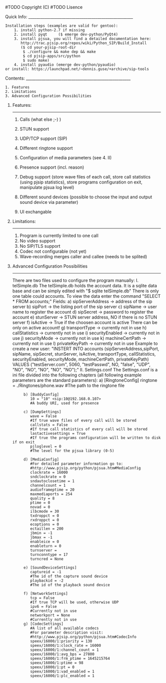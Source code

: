 #TODO Copyright (C) 
#TODO Lisence

Quick Info:
	_____________________________________________________

	Installation steps (examples are valid for gentoo):
		1. install python-2.7 if missing
		2. install pyqt 	($ emerge dev-python/PyQt4)
		3. install pjsua, you will find a detailed documentation here:
		   http://trac.pjsip.org/repos/wiki/Python_SIP/Build_Install
		   ($ cd your-pjsip-root-dir
		    $ ./configure && make dep && make
		    $ cd pjsip-apps/src/python
		    $ sudo make)
		4. install pyaudio (emerge dev-python/pyaudio)
	or install: https://launchpad.net/~dennis.guse/+archive/sip-tools

Contents:
	_____________________________________________________

	1. Features
	2. Limitations
	3. Advanced Configuration Possibilities

1. Features:
	_____________________________________________________
	
	1.  Calls (what else ;-) )
	
	3.  STUN support
	4.  UDP/TCP support (SIP)
	5.  Different ringtone support
	6.  Configuration of media parameters (see 4. II)
	7.  Presence support (incl. reason)
	8.  Debug support (store wave files of each call, store call statistics (using pjsip statistics),
	    store programs configuration on exit, manipulate pjsua log level)
	9.  Different sound devices (possible to choose the input and output 
	    sound device via parameter)
	10. UI exchangable


2. Limitations:
	_____________________________________________________

	1. Program is currently limited to one call
	2. No video support
	3. No SIP/TLS support
	4. Codec not configurable (not yet)
	5. Wave-recording merges caller and callee (needs to be splited)

3. Advanced Configuration Possibilities
	_____________________________________________________

	There are two files used to configure the program manually:
	I. telSimple.db
		The telSimple.db holds the account data. It is a sqlite data base
		and can be simply edited with "$ sqlite telSimple.db"
		There is only one table could accounts.
		To view the data enter the command "SELECT * FROM accounts;"
		Fields:
			a) sipServerAddress -> address of the sip server
			b) sipPort -> the listing port of the sip server
			c) sipName -> user name to register the account
			d) sipSecret -> password to register the account
			e) stunServer -> STUN server address, NO if there is no
					 STUN server
			f) isActive -> True if the choosen account is active
				       There can be only on active account!
			g) transportType -> currently not in use
			h) callStatistics -> currently not in use
			i) securityEnabled -> currently not in use
			j) securityMode -> currently not in use
			k) machineCertPath -> currently not in use
			l) privateKeyPath -> currently not in use
		Example to create a new user:
			"INSTERT INTO accounts (sipServerAddress,sipPort,
			 sipName, sipSecret, stunServer, isActive, transportType,
			 callStatistics, securityEnabled, securityMode,
			 machineCertPath, privateKeyPath) VALUES 
			 ("testServer.com", 5060, "testPasswd", NO, "false", "UDP",
			 "NO", "NO", "NO", "NO", "NO");"
	II. Settings.conf
		The Settings.conf is a ini file divided into the following chapters
		(all following example parameters are the standard parameters):
			a) [RingtoneConfig]
			   ringtone = ./Ringtones/phone.wav
			   #The path to the ringtone file 

			b) [BuddyConfig]
			   10 = "10" <sip:10@192.168.0.107>
			   #A buddy URI, used for presence

			c) [DumpSettings]
			   wave = False
			   #If true wave files of every call will be stored
			   callstats = False
			   #If true call statistics of every call will be stored
			   lastactivesettings = True
			   #If true the programs configuration will be written to disk if on exit
			   pjloglevel = 0
			   #The level for the pjsua library (0-5)

			d) [MediaConfig] 
			   #For detailed parameter information go to:
			   #http://www.pjsip.org/python/pjsua.htm#MediaConfig
			   clockrate = 16000
			   sndclockrate = 0
			   sndautoclosetime = 1
			   channelcount = 1
			   audioframeptime = 20
			   maxmediaports = 254
			   quality = 8
			   ptime = 0
			   novad = 0
			   ilbcmode = 30
			   txdroppct = 0
			   rxdroppct = 0
			   ecoptions = 0
			   ectaillen = 200
			   jbmin = -1
			   jbmax = -1
			   enableice = 0
			   enableturn = 0
			   turnserver = 
			   turnconntype = 17
			   turncred = None

			e) [SoundDeviceSettings]
			   captureid = -1
			   #The id of the capture sound device
			   playbackid = -2
			   #The id of the playback sound device

			f) [NetworkSettings]
			   tcp = False
			   #If true TCP will be used, otherwise UDP
			   ipv6 = False
			   #Currently not in use
			   networkport = None
			   #Currently not in use
			g) [CodecSettings]
			   #A list of all available codecs
			   #For parameter description visit:
			   #http://www.pjsip.org/python/pjsua.htm#CodecInfo
			   speex/16000/1:priority = 130
			   speex/16000/1:clock_rate = 16000
			   speex/16000/1:channel_count = 1
			   speex/16000/1:avg_bps = 27800
			   speex/16000/1:frm_ptime = 1645215764
			   speex/16000/1:ptime = 98
			   speex/16000/1:pt = 0
			   speex/16000/1:vad_enabled = 1
			   speex/16000/1:plc_enabled = 1
